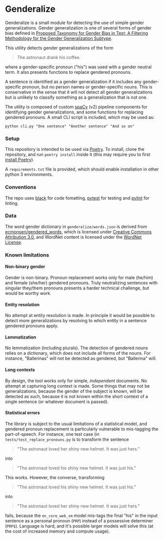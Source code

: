 # Genderalize

Genderalize is a small module for detecting the use of simple gender generalizations.
Gender generalization is one of several forms of gender bias defined in [Proposed Taxonomy for Gender Bias in Text; A Filtering Methodology for the Gender Generalization Subtype](https://www.semanticscholar.org/paper/Proposed-Taxonomy-for-Gender-Bias-in-Text%3B-A-for-Hitti-Jang/f05b9b663f1461ef2e20be5d2e8d2116a5a44f94).

This utility detects gender generalizations of the form

> The astronaut drank his coffee.

where a gender-specific pronoun ("his") was used with a gender neutral term. It also presents functions to replace gendered pronouns.

A sentence is identified as a gender generalization if it includes any gender-specific pronoun, but no person names or gender-specific nouns.
This is conservative in the sense that it will not detect all gender generalizations but is unlikely to classify something as a generalization that is not one.

The utility is composed of custom [spaCy](https://spacy.io/) (v2) pipeline components for identifying gender generalizations, and some functions for replacing gendered pronouns.
A small CLI script is included, which may be used as:

```
python cli.py "One sentence" "Another sentence" "And so on"
```

### Setup

This repository is intended to be used via [Poetry](https://python-poetry.org/).
To install, clone the repository, and run `poetry install` inside it (this may require you to first [install Poetry](https://python-poetry.org/docs/#installation)).

A `requirements.txt` file is provided, which should enable installation in other python 3 environments.

### Conventions

The repo uses [black](https://github.com/psf/black) for code fomatting, [pytest](https://docs.pytest.org/en/stable/) for testing and [pylint](http://pylint.pycqa.org/en/latest/) for linting.

### Data

The word gender dictionary in `genderalize/words.json` is derived from [ecmonsen/gendered_words](https://github.com/ecmonsen/gendered_words), which is licensed under [Creative Commons Attribution 3.0](https://creativecommons.org/licenses/by/3.0/us/), and WordNet content is licensed under the [WordNet License](https://wordnet.princeton.edu/license-and-commercial-use).

### Known limitations

#### Non-binary gender

Gender is non-binary. Pronoun replacement works only for male (he/him) and female (she/her) gendered pronouns. Truly neutralizing sentences with singular they/them pronouns presents a harder technical challenge, but would be worthy work.

#### Entity resolution

No attempt at entity resolution is made. In principle it would be possible to detect more generalizations by resolving to which entity in a sentence gendered pronouns apply.

#### Lemmatization

No lemmatization (including plurals). The detection of gendered nouns relies on a dictionary, which does not include all forms of the nouns. For instance, "Ballerinas" will not be detected as gendered, but "Ballerina" will.

#### Long contexts

By design, the tool works only for simple, _independent_ documents. No attempt at capturing long context is made. Some things that may not be generalizations, because the gender of the subject is known, will be detected as such, because it is not known within the short context of a single sentence (or whatever document is passed).

#### Statistical errors

The library is subject to the usual limitations of a statistical model, and gendered pronoun replacement is particularly vulnerable to mis-tagging the part-of-speech. For instance, one test case (in `tests/test_replace_pronouns.py` is to transform the sentence

> "The astronaut loved her shiny new helmet. It was just hers."

into

> "The astronaut loved his shiny new helmet. It was just his."

This works. However, the converse, transforming

> "The astronaut loved his shiny new helmet. It was just his."

into

> "The astronaut loved her shiny new helmet. It was just hers."

fails, because the `en_core_web_sm` model mis-tags the final "his" in the input sentence as a personal pronoun (`PRP`) instead of a possessive determiner (`PRP$`). Language is hard, and it's possible larger models will solve this (at the cost of increased memory and compute usage).
